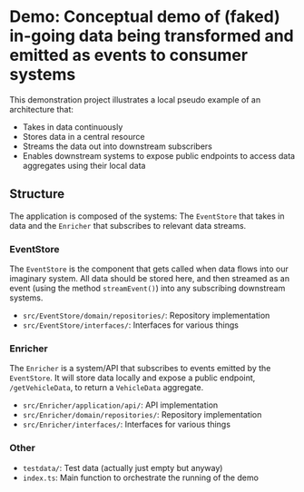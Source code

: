 # Demo: Conceptual demo of (faked) in-going data being transformed and emitted as events to consumer systems

This demonstration project illustrates a local pseudo example of an architecture that:

- Takes in data continuously
- Stores data in a central resource
- Streams the data out into downstream subscribers
- Enables downstream systems to expose public endpoints to access data aggregates using their local data

## Structure

The application is composed of the systems: The `EventStore` that takes in data and the `Enricher` that subscribes to relevant data streams.

### EventStore

The `EventStore` is the component that gets called when data flows into our imaginary system. All data should be stored here, and then streamed as an event (using the method `streamEvent()`) into any subscribing downstream systems.

- `src/EventStore/domain/repositories/`: Repository implementation
- `src/EventStore/interfaces/`: Interfaces for various things

### Enricher

The `Enricher` is a system/API that subscribes to events emitted by the `EventStore`. It will store data locally and expose a public endpoint, `/getVehicleData`, to return a `VehicleData` aggregate.

- `src/Enricher/application/api/`: API implementation
- `src/Enricher/domain/repositories/`: Repository implementation
- `src/Enricher/interfaces/`: Interfaces for various things

### Other

- `testdata/`: Test data (actually just empty but anyway)
- `index.ts`: Main function to orchestrate the running of the demo
